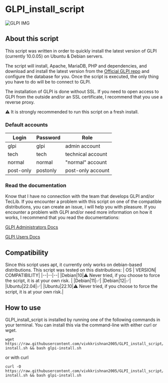 
# GLPI_install_script

 <img alt="GLPI IMG" src="https://glpi-project.org/wp-content/uploads/2022/01/assets-2.png">

## About this script

This script was written in order to quickly install the latest version of GLPI (currently 10.0.05) on Ubuntu & Debian servers.

The script will install, Apache, MariaDB, PHP and dependencies, and download and install the latest version from the [Official GLPI repo](https://github.com/glpi-project/glpi) and configure the database for you.
Once the script is executed, the only thing you have to do will be to connect to GLPI.

The installation of GLPI is done without SSL. If you need to open access to GLPI from the outside and/or an SSL certificate, I recommend that you use a reverse proxy.

⚠️ It is strongly recommended to run this script on a fresh install.

### Default accounts
| Login | Password | Role |
|--|--|--|
glpi|glpi|admin account
tech|tech|technical account
normal|normal|"normal" account
post-only|postonly|post-only account

### Read the documentation
Know that I have no connection with the team that develops GLPI and/or TecLib.
If you encounter a problem with this script on one of the compatible distributions, you can create an issue, i will help you with pleasure.
If you encounter a problem with GLPI and/or need more information on how it works, I recommend that you read the documentations:

[GLPI Administrators Docs](https://glpi-install.readthedocs.io/)

[GLPI Users Docs](https://glpi-user-documentation.readthedocs.io/)

## Compatibility
Since this script uses apt, it currently only works on debian-based distributions.
This script was tested on this distributions:
| OS | VERSION| COMPATIBILITY|
|--|--|--|
|Debian|10|⚠️ Never tried, if you choose to force the script, it is at your own risk. |
|Debian|11|✅|
|Debian|12|✅|
|Ubuntu|22.04|✅|
|Ubuntu|22.10|⚠️ Never tried, if you choose to force the script, it is at your own risk.|


## How to use
GLPI_install_script  is installed by running one of the following commands in your terminal. You can install this via the command-line with either curl or wget.

    wget https://raw.githubusercontent.com/vivkkrishnan2005/GLPI_install_script/main/glpi-install.sh && bash glpi-install.sh
or with curl

    curl -O https://raw.githubusercontent.com/vivkkrishnan2005/GLPI_install_script/main/glpi-install.sh && bash glpi-install.sh

